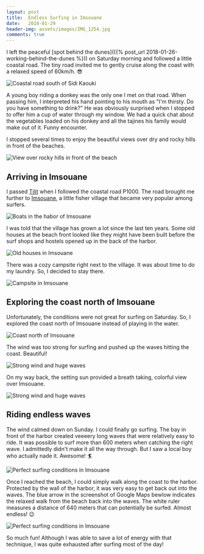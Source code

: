 ```yaml
---
layout: post
title:  Endless Surfing in Imsouane
date:   2018-01-29
header-img: assets/images/IMG_1254.jpg
comments: true
---
```


I left the peaceful [spot behind the dunes](({% post_url 2018-01-26-working-behind-the-dunes %})) on Saturday morning and followed a little coastal road. The tiny road invited me to gently cruise along the coast with a relaxed speed of 60km/h. :sunglasses:

![Coastal road south of Sidi Kaouki](/assets/images/IMG_1201.jpg)

A young boy riding a donkey was the only one I met on that road. When passing him, I interpreted his hand pointing to his mouth as "I'm thirsty. Do you have something to drink?" He was obviously surprised when I stopped to offer him a cup of water through my window. We had a quick chat about the vegetables loaded on his donkey and all the tajines his family would make out of it. Funny encounter.

I stopped several times to enjoy the beautiful views over dry and rocky hills in front of the beaches.

![View over rocky hills in front of the beach](/assets/images/IMG_1206.jpg)

## Arriving in Imsouane

I passed [Tilit](https://www.google.com/maps/place/Tilit,+Morocco/) when I followed the coastal road P1000. The road brought me further to [Imsouane](https://www.google.com/maps/place/Imsouane,+Morocco/), a little fisher village that became very popular among surfers.

![Boats in the habor of Imsouane](/assets/images/IMG_1208.jpg)

I was told that the village has grown a lot since the last ten years. Some old houses at the beach front looked like they might have been built before the surf shops and hostels opened up in the back of the harbor.

![Old houses in Imsouane](/assets/images/IMG_1213.jpg)

There was a cozy campsite right next to the village. It was about time to do my laundry. So, I decided to stay there.

![Campsite in Imsouane](/assets/images/IMG_1215.jpg)

## Exploring the coast north of Imsouane

Unfortunately, the conditions were not great for surfing on Saturday. So, I explored the coast north of Imsouane instead of playing in the water.

![Coast north of Imsouane](/assets/images/IMG_1227.jpg)

The wind was too strong for surfing and pushed up the waves hitting the coast. Beautiful!

![Strong wind and huge waves](/assets/images/IMG_1235.jpg)

On my way back, the setting sun provided a breath taking, colorful view over Imsouane.

![Strong wind and huge waves](/assets/images/IMG_1242.jpg)

## Riding endless waves

The wind calmed down on Sunday. I could finally go surfing. The bay in front of the harbor created veeeery long waves that were relatively easy to ride. It was possible to surf more than 600 meters when catching the right wave. I admittedly didn't make it all the way through. But I saw a local boy who actually nade it. Awesome! :surfer:

![Perfect surfing conditions in Imsouane](/assets/images/IMG_1254.jpg)

Once I reached the beach, I could simply walk along the coast to the harbor. Protected by the wall of the harbor, it was very easy to get back out into the waves. The blue arrow in the screenshot of Google Maps  bewlow indicates the relaxed walk from the beach back into the waves. The white ruler measures a distance of 640 meters that can potentially be surfed. Almost endless! :wink:

![Perfect surfing conditions in Imsouane](/assets/images/Imsouane_Google_Maps.jpg)

So much fun! Although I was able to save a lot of energy with that technique, I was quite exhausted after surfing most of the day!
